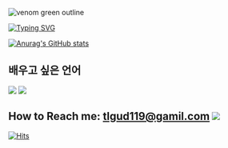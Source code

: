 
![venom green outline](https://capsule-render.vercel.app/api?type=venom&text=Hello,%20I%27m%20Sihyeong&fontColor=ffffff&stroke=000000&strokeWidth=1&animation=twinkling&color=0:00e676,100:2e7d32&height=240&fontSize=70)


[![Typing SVG](https://readme-typing-svg.demolab.com?font=Fira+Code&pause=1000&color=0EF7BE&width=435&lines=Thanks+for+visiting+my+GitHub)](https://git.io/typing-svg)






[![Anurag's GitHub stats](https://github-readme-stats.vercel.app/api?username=SHNAME)](https://github.com/anuraghazra/github-readme-stats)

## 배우고 싶은 언어
![](https://img.shields.io/badge/Java-ED8B00?style=for-the-badge&logo=openjdk&logoColor=white)
![](https://img.shields.io/badge/Kotlin-0095D5?&style=for-the-badge&logo=kotlin&logoColor=white)




##  How to Reach me:   tlgud119@gamil.com ![]( https://img.shields.io/badge/Gmail-D14836?style=for-the-badge&logo=gmail&logoColor=white)

[![Hits](https://hits.seeyoufarm.com/api/count/incr/badge.svg?url=https%3A%2F%2Fgithub.com%2Ftlgud119%2Fhit-counter&count_bg=%232F2F2F&title_bg=%2315E16A&icon=&icon_color=%23E7E7E7&title=hits&edge_flat=false)](https://hits.seeyoufarm.com)





